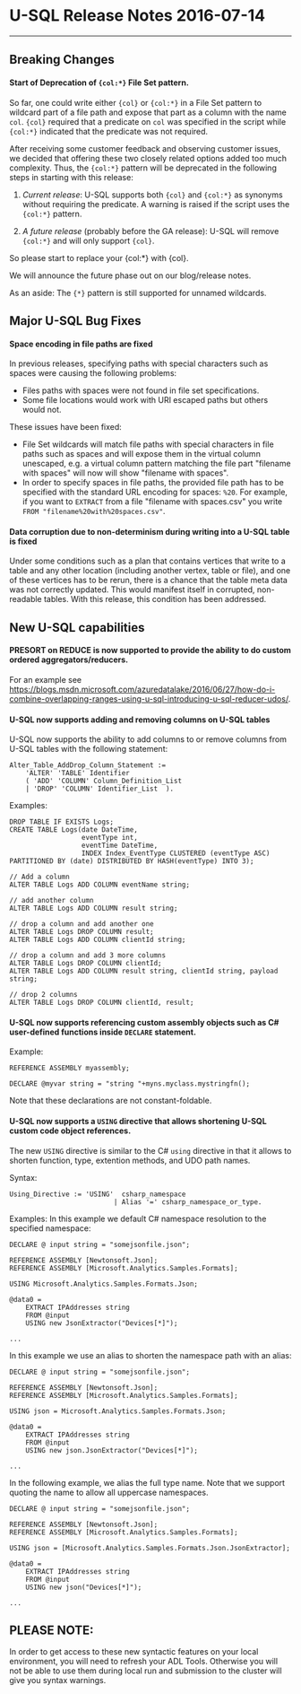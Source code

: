 # U-SQL Release Notes 2016-07-14
--------------------------

## Breaking Changes
 
#### Start of Deprecation of `{col:*}` File Set pattern.
 
So far, one could write either `{col}` or `{col:*}` in a File Set pattern to wildcard part of a file path and expose that part as a column with the name `col`. `{col}` required that a predicate on `col` was specified in the script while `{col:*}` indicated that 
the predicate was not required.

After receiving some customer feedback and observing customer issues, we decided that offering these two closely 
related options added too much complexity. Thus, the `{col:*}` pattern will be deprecated in the following steps in starting 
with this release:

1. _Current release_: U-SQL supports both `{col}` and `{col:*}` as synonyms without requiring the predicate. A warning is raised if the script uses the `{col:*}` pattern.

2. _A future release_ (probably before the GA release): U-SQL will remove `{col:*}` and will only support `{col}`.

So please start to replace your {col:*} with {col}. 

We will announce the future phase out on our blog/release notes.

As an aside: The `{*}` pattern is still supported for unnamed wildcards.

## Major U-SQL Bug Fixes

#### Space encoding in file paths are fixed

In previous releases, specifying paths with special characters such as spaces were causing the following problems:
- Files paths with spaces were not found in file set specifications. 
- Some file locations would work with URI escaped paths but others would not.

These issues have been fixed:
- File Set wildcards will match file paths with special characters in file paths such as spaces and will expose 
them in the virtual column unescaped, e.g. a virtual column pattern matching the file part "filename with spaces" 
will now will show "filename with spaces". 
- In order to specify spaces in file paths, the provided file path has to be specified with the standard 
URL encoding for spaces: `%20`. For example, if you want to `EXTRACT` from a file "filename with spaces.csv" you write
`FROM "filename%20with%20spaces.csv"`.

#### Data corruption due to non-determinism during writing into a U-SQL table is fixed

Under some conditions such as a plan that contains vertices that write to a table and any other location (including another vertex, table or file), 
and one of these vertices has to be rerun, there is a chance that the table meta data was not correctly updated. 
This would manifest itself in corrupted, non-readable tables. With this release, this condition has been addressed.

## New U-SQL capabilities

#### PRESORT on REDUCE is now supported to provide the ability to do custom ordered aggregators/reducers.

For an example see https://blogs.msdn.microsoft.com/azuredatalake/2016/06/27/how-do-i-combine-overlapping-ranges-using-u-sql-introducing-u-sql-reducer-udos/.
 

#### U-SQL now supports adding and removing columns on U-SQL tables

U-SQL now supports the ability to add columns to or remove columns from U-SQL tables with the following statement:

````
Alter_Table_AddDrop_Column_Statement :=
 	'ALTER' 'TABLE' Identifier 
	( 'ADD' 'COLUMN' Column_Definition_List 
	| 'DROP' 'COLUMN' Identifier_List  ).
````
Examples:
````
DROP TABLE IF EXISTS Logs;
CREATE TABLE Logs(date DateTime, 
                  eventType int, 
                  eventTime DateTime, 
                  INDEX Index_EventType CLUSTERED (eventType ASC)  PARTITIONED BY (date) DISTRIBUTED BY HASH(eventType) INTO 3);

// Add a column
ALTER TABLE Logs ADD COLUMN eventName string;

// add another column
ALTER TABLE Logs ADD COLUMN result string;

// drop a column and add another one
ALTER TABLE Logs DROP COLUMN result;
ALTER TABLE Logs ADD COLUMN clientId string;

// drop a column and add 3 more columns
ALTER TABLE Logs DROP COLUMN clientId;
ALTER TABLE Logs ADD COLUMN result string, clientId string, payload string;

// drop 2 columns
ALTER TABLE Logs DROP COLUMN clientId, result;
````

#### U-SQL now supports referencing custom assembly objects such as C# user-defined functions inside `DECLARE` statement.

Example:

    REFERENCE ASSEMBLY myassembly;
    
    DECLARE @myvar string = "string "+myns.myclass.mystringfn();
	
Note that these declarations are not constant-foldable.

#### U-SQL now supports a `USING` directive that allows shortening U-SQL custom code object references.

The new `USING` directive is similar to the C# `using` directive in that it allows to shorten function, 
type, extention methods, and UDO path names.

Syntax:

````
Using_Directive := 'USING' 	csharp_namespace 
                          | Alias '=' csharp_namespace_or_type. 
````

Examples: 
In this example we default C# namespace resolution to the specified namespace:
````
DECLARE @ input string = "somejsonfile.json";

REFERENCE ASSEMBLY [Newtonsoft.Json];
REFERENCE ASSEMBLY [Microsoft.Analytics.Samples.Formats];

USING Microsoft.Analytics.Samples.Formats.Json;

@data0 = 
    EXTRACT IPAddresses string
    FROM @input
    USING new JsonExtractor("Devices[*]");

...
````
In this example we use an alias to shorten the namespace path with an alias:
````
DECLARE @ input string = "somejsonfile.json";

REFERENCE ASSEMBLY [Newtonsoft.Json];
REFERENCE ASSEMBLY [Microsoft.Analytics.Samples.Formats];

USING json = Microsoft.Analytics.Samples.Formats.Json;

@data0 = 
    EXTRACT IPAddresses string
    FROM @input
    USING new json.JsonExtractor("Devices[*]");

...
````

In the following example, we alias the full type name. Note that we support quoting the name to allow all uppercase namespaces.
````
DECLARE @ input string = "somejsonfile.json";

REFERENCE ASSEMBLY [Newtonsoft.Json];
REFERENCE ASSEMBLY [Microsoft.Analytics.Samples.Formats];

USING json = [Microsoft.Analytics.Samples.Formats.Json.JsonExtractor];

@data0 = 
    EXTRACT IPAddresses string
    FROM @input
    USING new json("Devices[*]");

...
````

## PLEASE NOTE:
In order to get access to these new syntactic features on your local environment, you will need to refresh your ADL Tools. Otherwise 
you will not be able to use them during local run and submission to the cluster will give you syntax warnings.
